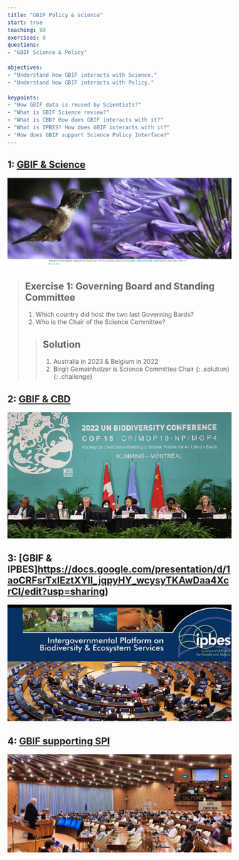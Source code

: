 ```yaml
---
title: "GBIF Policy & science"
start: true
teaching: 60
exercises: 0
questions:
- "GBIF Science & Policy"

objectives:
- "Understand how GBIF interacts with Science."
- "Understand how GBIF interacts with Policy."

keypoints:
- "How GBIF data is reused by Scientists?"
- "What is GBIF Science review?"
- "What is CBD? How does GBIF interacts with it?"
- "What is IPBES? How does GBIF interacts with it?"
- "How does GBIF support Science Policy Interface?"
---
```



## 1: [GBIF & Science](https://docs.google.com/presentation/d/1JpGe0ZPnt8i2Mdw7un1MgdO8_JhSl6WOQwAClvK5KYE/edit?usp=sharing)

![GBIF Science](../assets/img/gbif_science.PNG)

> ## Exercise 1: Governing Board and Standing Committee
> 
> 1. Which country did host the two last Governing Bards?
> 2. Who is the Chair of the Science Committee?
> 
> > ## Solution
> > 1. Australia in 2023 & Belgium in 2022
> > 2. Birgit Gemeinholzer is Science Committee Chair
> {: .solution}
{: .challenge}
> 

## 2: [GBIF & CBD](https://docs.google.com/presentation/d/1aoCRFsrTxIEztXYll_jqpyHY_wcysyTKAwDaa4XcrCI/edit?usp=sharing)

![GBIF & CBD](../assets/img/CBD-COP15.png)


## 3: [GBIF & IPBES]https://docs.google.com/presentation/d/1aoCRFsrTxIEztXYll_jqpyHY_wcysyTKAwDaa4XcrCI/edit?usp=sharing)

![GBIF & IPBES](../assets/img/gbif_ipbes.jpg)

## 4: [GBIF supporting SPI](https://docs.google.com/presentation/d/1LJPFOVeUz8H1EEZaYfE4sqwpIDHQIx7V_-HYH6hubLk/edit?usp=sharing)

![Supporting SPI](../assets/img/ACBmeetings.png)

  
